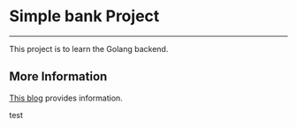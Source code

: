 # Simple bank Project
---

This project is to learn the Golang backend.


## More Information

[This blog](https://kihyun1998.github.io/docs/backend-master/backend1) provides information.

test